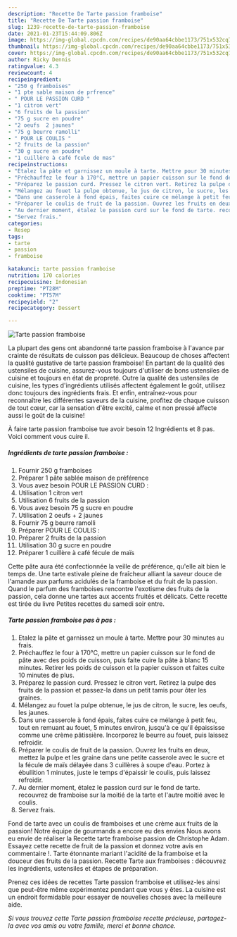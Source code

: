 ```yaml
---
description: "Recette De Tarte passion framboise"
title: "Recette De Tarte passion framboise"
slug: 1239-recette-de-tarte-passion-framboise
date: 2021-01-23T15:44:09.806Z
image: https://img-global.cpcdn.com/recipes/de90aa64cbbe1173/751x532cq70/tarte-passion-framboise-photo-principale-de-la-recette.jpg
thumbnail: https://img-global.cpcdn.com/recipes/de90aa64cbbe1173/751x532cq70/tarte-passion-framboise-photo-principale-de-la-recette.jpg
cover: https://img-global.cpcdn.com/recipes/de90aa64cbbe1173/751x532cq70/tarte-passion-framboise-photo-principale-de-la-recette.jpg
author: Ricky Dennis
ratingvalue: 4.3
reviewcount: 4
recipeingredient:
- "250 g framboises"
- "1 pte sable maison de prfrence"
- " POUR LE PASSION CURD "
- "1 citron vert"
- "6 fruits de la passion"
- "75 g sucre en poudre"
- "2 oeufs  2 jaunes"
- "75 g beurre ramolli"
- " POUR LE COULIS "
- "2 fruits de la passion"
- "30 g sucre en poudre"
- "1 cuillère à café fcule de mas"
recipeinstructions:
- "Etalez la pâte et garnissez un moule à tarte. Mettre pour 30 minutes au frais."
- "Préchauffez le four à 170°C, mettre un papier cuisson sur le fond de pâte avec des poids de cuisson, puis faite cuire la pâte à blanc 15 minutes. Retirer les poids de cuisson et la papier cuisson et faites cuite 10 minutes de plus."
- "Préparez le passion curd. Pressez le citron vert. Retirez la pulpe des fruits de la passion et passez-la dans un petit tamis pour ôter les graines."
- "Mélangez au fouet la pulpe obtenue, le jus de citron, le sucre, les oeufs, les jaunes."
- "Dans une casserole à fond épais, faites cuire ce mélange à petit feu, tout en remuant au fouet, 5 minutes environ, jusqu&#39;à ce qu&#39;il épaississe comme une crème pâtissière. Incorporez le beurre au fouet, puis laissez refroidir."
- "Préparer le coulis de fruit de la passion. Ouvrez les fruits en deux, mettez la pulpe et les graine dans une petite casserole avec le sucre et la fécule de maïs délayée dans 3 cuillères à soupe d&#39;eau. Portez à ébullition 1 minutes, juste le temps d&#39;épaissir le coulis, puis laissez refroidir."
- "Au dernier moment, étalez le passion curd sur le fond de tarte. recouvrez de framboise sur la moitié de la tarte et l&#39;autre moitié avec le coulis."
- "Servez frais."
categories:
- Resep
tags:
- tarte
- passion
- framboise

katakunci: tarte passion framboise 
nutrition: 170 calories
recipecuisine: Indonesian
preptime: "PT28M"
cooktime: "PT57M"
recipeyield: "2"
recipecategory: Dessert

---
```



![Tarte passion framboise](https://img-global.cpcdn.com/recipes/de90aa64cbbe1173/751x532cq70/tarte-passion-framboise-photo-principale-de-la-recette.jpg)

La plupart des gens ont abandonné tarte passion framboise à l'avance par crainte de résultats de cuisson pas délicieux. Beaucoup de choses affectent la qualité gustative de tarte passion framboise! En partant de la qualité des ustensiles de cuisine, assurez-vous toujours d'utiliser de bons ustensiles de cuisine et toujours en état de propreté. Outre la qualité des ustensiles de cuisine, les types d'ingrédients utilisés affectent également le goût, utilisez donc toujours des ingrédients frais. Et enfin, entraînez-vous pour reconnaître les différentes saveurs de la cuisine, profitez de chaque cuisson de tout cœur, car la sensation d'être excité, calme et non pressé affecte aussi le goût de la cuisine!

<!--inarticleads1-->

À faire tarte passion framboise tue avoir besoin 12 Ingrédients et 8 pas. Voici comment vous cuire il.

##### Ingrédients de tarte passion framboise :

1. Fournir 250 g framboises
1. Préparer 1 pâte sablée maison de préférence
1. Vous avez besoin  POUR LE PASSION CURD :
1. Utilisation 1 citron vert
1. Utilisation 6 fruits de la passion
1. Vous avez besoin 75 g sucre en poudre
1. Utilisation 2 oeufs + 2 jaunes
1. Fournir 75 g beurre ramolli
1. Préparer  POUR LE COULIS :
1. Préparer 2 fruits de la passion
1. Utilisation 30 g sucre en poudre
1. Préparer 1 cuillère à café fécule de maïs


Cette pâte aura été confectionnée la veille de préférence, qu&#39;elle ait bien le temps de. Une tarte estivale pleine de fraîcheur alliant la saveur douce de l&#39;amande aux parfums acidulés de la framboise et du fruit de la passion. Quand le parfum des framboises rencontre l&#39;exotisme des fruits de la passion, cela donne une tartes aux accents fruités et délicats. Cette recette est tirée du livre Petites recettes du samedi soir entre. 

<!--inarticleads2-->

##### Tarte passion framboise pas à pas :

1. Etalez la pâte et garnissez un moule à tarte. Mettre pour 30 minutes au frais.
1. Préchauffez le four à 170°C, mettre un papier cuisson sur le fond de pâte avec des poids de cuisson, puis faite cuire la pâte à blanc 15 minutes. Retirer les poids de cuisson et la papier cuisson et faites cuite 10 minutes de plus.
1. Préparez le passion curd. Pressez le citron vert. Retirez la pulpe des fruits de la passion et passez-la dans un petit tamis pour ôter les graines.
1. Mélangez au fouet la pulpe obtenue, le jus de citron, le sucre, les oeufs, les jaunes.
1. Dans une casserole à fond épais, faites cuire ce mélange à petit feu, tout en remuant au fouet, 5 minutes environ, jusqu&#39;à ce qu&#39;il épaississe comme une crème pâtissière. Incorporez le beurre au fouet, puis laissez refroidir.
1. Préparer le coulis de fruit de la passion. Ouvrez les fruits en deux, mettez la pulpe et les graine dans une petite casserole avec le sucre et la fécule de maïs délayée dans 3 cuillères à soupe d&#39;eau. Portez à ébullition 1 minutes, juste le temps d&#39;épaissir le coulis, puis laissez refroidir.
1. Au dernier moment, étalez le passion curd sur le fond de tarte. recouvrez de framboise sur la moitié de la tarte et l&#39;autre moitié avec le coulis.
1. Servez frais.


Fond de tarte avec un coulis de framboises et une crème aux fruits de la passion! Notre équipe de gourmands a encore eu des envies Nous avons eu envie de réaliser la Recette tarte framboise passion de Christophe Adam. Essayez cette recette de fruit de la passion et donnez votre avis en commentaire !. Tarte étonnante mariant l&#39;acidité de la framboise et la douceur des fruits de la passion. Recette Tarte aux framboises : découvrez les ingrédients, ustensiles et étapes de préparation. 

<!--inarticleads1-->

<p>
Prenez ces idées de recettes Tarte passion framboise et utilisez-les ainsi que peut-être même expérimentez pendant que vous y êtes. La cuisine est un endroit formidable pour essayer de nouvelles choses avec la meilleure aide.
</p>

<p>
<i>Si vous trouvez cette Tarte passion framboise recette précieuse, partagez-la avec vos amis ou votre famille, merci et bonne chance.</i>
</p>
